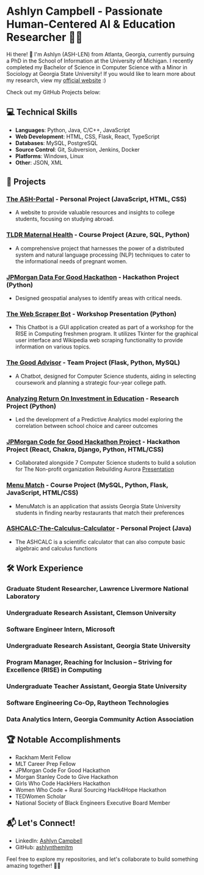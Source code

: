 # Ashlyn Campbell - Passionate Human-Centered AI & Education Researcher 👩‍💻

Hi there! 👋 I'm Ashlyn (ASH-LEN) from Atlanta, Georgia, currently pursuing a PhD in the School of Information at the University of Michigan. I recently completed my Bachelor of Science in Computer Science with a Minor in Sociology at Georgia State University! If you would like to learn more about my research, view my [official website](https://www.ashlyncampbell.com/) :) 

Check out my GitHub Projects below:

## 💻 Technical Skills

- **Languages**: Python, Java, C/C++, JavaScript
- **Web Development**: HTML, CSS, Flask, React, TypeScript
- **Databases**: MySQL, PostgreSQL
- **Source Control**: Git, Subversion, Jenkins, Docker
- **Platforms**: Windows, Linux
- **Other**: JSON, XML

## 🚀 Projects

### [The ASH-Portal](https://github.com/ashlynthemitm/Ash-Portal/) - Personal Project (JavaScript, HTML, CSS)
-  A website to provide valuable resources and insights to college students, focusing on studying abroad.

### [TLDR Maternal Health](https://github.com/ashlynthemitm/TLDR-MaternalHealth) - Course Project (Azure, SQL, Python)
- A comprehensive project that harnesses the power of a distributed system and natural language processing (NLP) techniques to cater to the informational needs of pregnant women.

### [JPMorgan Data For Good Hackathon](https://docs.google.com/presentation/d/1EjXwcOF8LHcc3hQxS6hhrFTM6FRg28KmfeaXlDGFoQY/edit#slide=id.g2ce12f5c9d0_1_10919) - Hackathon Project (Python)
- Designed geospatial analyses to identify areas with critical needs.

### [The Web Scraper Bot](https://github.com/ashlynthemitm/Chatbot-Workshop) - Workshop Presentation (Python)
- This Chatbot is a GUI application created as part of a workshop for the RISE in Computing freshmen program. It utilizes Tkinter for the graphical user interface and Wikipedia web scraping functionality to provide information on various topics.

### [The Good Advisor](https://github.com/ashlynthemitm/TheGoodAdvisor) - Team Project (Flask, Python, MySQL)
- A Chatbot, designed for Computer Science students, aiding in selecting coursework and planning a strategic four-year college path.

### [Analyzing Return On Investment in Education](https://github.com/ashlynthemitm/DS-Model) - Research Project (Python)
- Led the development of a Predictive Analytics model exploring the correlation between school choice and career outcomes

### [JPMorgan Code for Good Hackathon Project](https://github.com/cfgchicago23/Team-6) - Hackathon Project (React, Chakra, Django, Python, HTML/CSS) 
- Collaborated alongside 7 Computer Science students to build a solution for The Non-profit organization Rebuilding Aurora
[Presentation](https://docs.google.com/presentation/d/1m4UAb-4VlxMcv_dG5KP-u1yQmYbWTrk6_XhKm_f5fs0/present?slide=id.g4dfce81f19_0_45)

### [Menu Match](https://github.com/ashlynthemitm/MenuMatch) - Course Project (MySQL, Python, Flask, JavaScript, HTML/CSS) 
- MenuMatch is an application that assists Georgia State University students in finding nearby restaurants that match their preferences

### [ASHCALC-The-Calculus-Calculator](https://github.com/ashlynthemitm/ASHCALC-The-Calculus-Calculator) - Personal Project (Java)
- The ASHCALC is a scientific calculator that can also compute basic algebraic and calculus functions


## 🛠️ Work Experience

### Graduate Student Researcher, Lawrence Livermore National Laboratory

### Undergraduate Research Assistant, Clemson University

### Software Engineer Intern, Microsoft

### Undergraduate Research Assistant, Georgia State University

### Program Manager, Reaching for Inclusion – Striving for Excellence (RISE) in Computing

### Undergraduate Teacher Assistant, Georgia State University 

### Software Engineering Co-Op, Raytheon Technologies 

### Data Analytics Intern, Georgia Community Action Association 

## 🏆 Notable Accomplishments

- Rackham Merit Fellow
- MLT Career Prep Fellow
- JPMorgan Code For Good Hackathon 
- Morgan Stanley Code to Give Hackathon 
- Girls Who Code HackHers Hackathon
- Women Who Code + Rural Sourcing Hack4Hope Hackathon
- TEDWomen Scholar
- National Society of Black Engineers Executive Board Member

## 📬 Let's Connect!

- LinkedIn: [Ashlyn Campbell](https://www.linkedin.com/in/ashlyncampbell3/)
- GitHub: [ashlynthemitm](https://github.com/ashlynthemitm)

Feel free to explore my repositories, and let's collaborate to build something amazing together! 🚀✨
<!---
ashlynthemitm/ashlynthemitm is a ✨ special ✨ repository because its `README.md` (this file) appears on your GitHub profile.
You can click the Preview link to take a look at your changes.
--->
